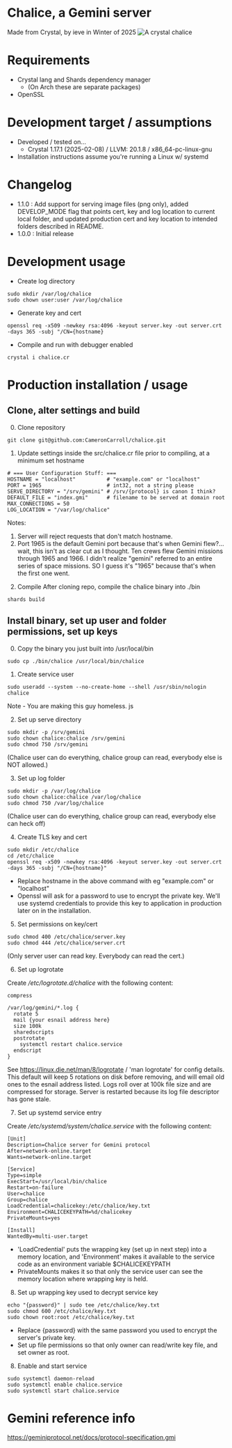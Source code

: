 # Chalice, a Gemini server
Made from Crystal, by ieve in Winter of 2025
![A crystal chalice](logo.png)

# Requirements
* Crystal lang and Shards dependency manager
  - (On Arch these are separate packages)
* OpenSSL

# Development target / assumptions
* Developed / tested on...
  - Crystal 1.17.1 (2025-02-08) / LLVM: 20.1.8 / x86_64-pc-linux-gnu
* Installation instructions assume you're running a Linux w/ systemd

# Changelog
* 1.1.0 : Add support for serving image files (png only), added DEVELOP_MODE flag that points cert, key and log location to current local folder, and updated production cert and key location to intended folders described in README.
* 1.0.0 : Initial release

# Development usage
* Create log directory
```
sudo mkdir /var/log/chalice
sudo chown user:user /var/log/chalice
```
* Generate key and cert
```
openssl req -x509 -newkey rsa:4096 -keyout server.key -out server.crt -days 365 -subj "/CN={hostname}
```
* Compile and run with debugger enabled
```
crystal i chalice.cr
```

# Production installation / usage
## Clone, alter settings and build

0. Clone repository
```
git clone git@github.com:CameronCarroll/chalice.git
```

1. Update settings inside the src/chalice.cr file prior to compiling, at a minimum set hostname
```
# === User Configuration Stuff: ===
HOSTNAME = "localhost"          # "example.com" or "localhost"
PORT = 1965                     # int32, not a string please
SERVE_DIRECTORY = "/srv/gemini" # /srv/{protocol} is canon I think?
DEFAULT_FILE = "index.gmi"      # filename to be served at domain root
MAX_CONNECTIONS = 50
LOG_LOCATION = "/var/log/chalice"
```
Notes:
1) Server will reject requests that don't match hostname.
2) Port 1965 is the default Gemini port because that's when Gemini flew?... wait, this isn't as clear cut as I thought. Ten crews flew Gemini missions through 1965 and 1966. I didn't realize "gemini" referred to an entire series of space missions. SO I guess it's "1965" because that's when the first one went.

2. Compile
After cloning repo, compile the chalice binary into ./bin
```
shards build
```

## Install binary, set up user and folder permissions, set up keys
0. Copy the binary you just built into /usr/local/bin
```
sudo cp ./bin/chalice /usr/local/bin/chalice
```

1. Create service user
```
sudo useradd --system --no-create-home --shell /usr/sbin/nologin chalice
```
Note - You are making this guy homeless. js

2. Set up serve directory
```
sudo mkdir -p /srv/gemini
sudo chown chalice:chalice /srv/gemini
sudo chmod 750 /srv/gemini
```
(Chalice user can do everything, chalice group can read, everybody else is NOT allowed.)

3. Set up log folder
```
sudo mkdir -p /var/log/chalice
sudo chown chalice:chalice /var/log/chalice
sudo chmod 750 /var/log/chalice
```
(Chalice user can do everything, chalice group can read, everybody else can heck off)

4. Create TLS key and cert
```
sudo mkdir /etc/chalice
cd /etc/chalice
openssl req -x509 -newkey rsa:4096 -keyout server.key -out server.crt -days 365 -subj "/CN={hostname}"
```
* Replace hostname in the above command with eg "example.com" or "localhost"
* Openssl will ask for a password to use to encrypt the private key. We'll use systemd credentials to provide this key to application in production later on in the installation.


5. Set permissions on key/cert
```
sudo chmod 400 /etc/chalice/server.key
sudo chmod 444 /etc/chalice/server.crt
```
(Only server user can read key. Everybody can read the cert.)

6. Set up logrotate

Create */etc/logrotate.d/chalice* with the following content:
```
compress

/var/log/gemini/*.log {
  rotate 5
  mail {your esnail address here}
  size 100k
  sharedscripts
  postrotate
    systemctl restart chalice.service
  endscript
}
```
See https://linux.die.net/man/8/logrotate / 'man logrotate' for config details. This default will keep 5 rotations on disk before removing, and will email old ones to the esnail address listed. Logs roll over at 100k file size and are compressed for storage. Server is restarted because its log file descriptor has gone stale.

7. Set up systemd service entry

Create */etc/systemd/system/chalice.service* with the following content:
```
[Unit]
Description=Chalice server for Gemini protocol
After=network-online.target
Wants=network-online.target

[Service]
Type=simple
ExecStart=/usr/local/bin/chalice
Restart=on-failure
User=chalice
Group=chalice
LoadCredential=chalicekey:/etc/chalice/key.txt
Environment=CHALICEKEYPATH=%d/chalicekey
PrivateMounts=yes

[Install]
WantedBy=multi-user.target
```
* 'LoadCredential' puts the wrapping key (set up in next step) into a memory location, and 'Environment' makes it available to the service code as an environment variable $CHALICEKEYPATH
* PrivateMounts makes it so that only the service user can see the memory location where wrapping key is held.

8. Set up wrapping key used to decrypt service key
```
echo "{password}" | sudo tee /etc/chalice/key.txt
sudo chmod 600 /etc/chalice/key.txt
sudo chown root:root /etc/chalice/key.txt
```
* Replace {password} with the same password you used to encrypt the server's private key.
* Set up file permissions so that only owner can read/write key file, and set owner as root.

8. Enable and start service
```
sudo systemctl daemon-reload
sudo systemctl enable chalice.service
sudo systemctl start chalice.service
```

# Gemini reference info
https://geminiprotocol.net/docs/protocol-specification.gmi
